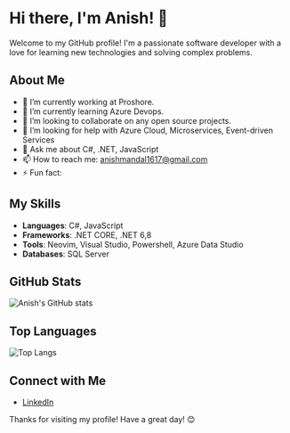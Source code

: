 # Hi there, I'm Anish! 👋

Welcome to my GitHub profile! I'm a passionate software developer with a love for learning new technologies and solving complex problems.

## About Me

- 🔭 I’m currently working at Proshore. 
- 🌱 I’m currently learning Azure Devops.
- 👯 I’m looking to collaborate on any open source projects.
- 🤔 I’m looking for help with Azure Cloud, Microservices, Event-driven Services
- 💬 Ask me about C#, .NET, JavaScript
- 📫 How to reach me: anishmandal1617@gmail.com
- ⚡ Fun fact: 

## My Skills

- **Languages**: C#, JavaScript
- **Frameworks**: .NET CORE, .NET 6,8
- **Tools**: Neovim, Visual Studio, Powershell, Azure Data Studio
- **Databases**: SQL Server

## GitHub Stats

![Anish's GitHub stats](https://github-readme-stats.vercel.app/api?username=anish1617&show_icons=true&theme=radical)

## Top Languages

![Top Langs](https://github-readme-stats.vercel.app/api/top-langs/?username=anish1617&layout=compact&theme=radical)

## Connect with Me

- [LinkedIn](https://www.linkedin.com/in/anish1997/)

Thanks for visiting my profile! Have a great day! 😊
